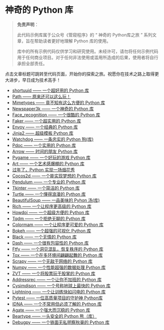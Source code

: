 # 神奇的 Python 库

> **免责声明**：
>
> 此代码示例库属于公众号《管窥程序》的 “ 神奇的 Python库之旅 ” 系列文章，旨在帮助读者更好地理解 Python 库的使用。
>
> 库中的所有示例代码仅供学习和研究使用。未经许可，请勿将任何示例代码用于任何商业项目。对于任何非法使用或滥用所造成的后果，使用者将自行承担全部责任。

点击文章标题可跳转至代码页面，开始你的探索之旅。祝愿你在技术之路上取得更大进步，早日成为技术高手！

- [shortuuid —— 一个超好用的 Python 库](./codes/shortuuid_code/main.py)
- [Path —— 原来还可以这么玩！](./codes/path_code/main.py)
- [Mimetypes —— 竟不知有这么方便的 Python 库](./codes/mimetypes_code/main.py)
- [Newspaper3k —— 一个神奇的 Python 库](./codes/newspaper3k/main.py)
- [Face_recognition —— 一个很酷的 Python 库](./codes/face_recognition/main.py)
- [Faker —— 一个超实用的 Python 库](./codes/faker/main.py)
- [Envoy —— 一个经典的 Python 库](./codes/envoy/main.py)
- [Jinja2 —— 超级模板 Python 库](./codes/jinjia2/main.py)
- [Watchdog —— 一条忠实的 Python 狗(库)](./codes/watchdog/main.py)
- [Pdoc —— 一个实用的 Python 库](./codes/pdoc/main.py)
- [Arrow —— 时间的朋友 Python 库](./codes/arrow/main.py)
- [Pygame —— 一个好玩的游戏 Python 库](./codes/pygame/)
- [Art —— 一个艺术感爆棚的 Python 库](./codes/art/main.py)
- [过年了，Python 实现一场烟花秀](./codes/fireworks/main.py)
- [Cocos2d —— 一个能实现梦想的 Python 库](./codes/cocos2d/main.py)
- [Pendulum —— 一个专业的 Python 库](./codes/pendulum/main.py)
- [Tkinter —— 一个简洁的 Python 库](./codes/tkinter/)
- [Turtle —— 一个懂得浪漫的 Python 库](./codes/turtle/main.py)
- [BeautifulSoup —— 一品美味的 Pyhon 汤(库)](./codes/beautifulsoup/main.py)
- [Rich —— 一个让程序更高级的 Python 库](./codes/rich/main.py)
- [Howdoi —— 一个超级方便的 Python 库](./codes/howdoi/main.sh)
- [Tqdm —— 一个拒绝无聊的 Python 库](./codes/tqdm/main.py)
- [Colormam —— 一个让程序更可爱的 Python 库](./codes/colormam/main.py)
- [Bokeh —— 一个超强的可视化 Python 库](./codes/bokeh/main.py)
- [Black —— 一个无情的 Python 库](./codes/black/)
- [Dash —— 一个很有包容性的 Python 库](./codes/dash/)
- [Ftfy —— 一个洞见混乱，恢复秩序的 Python 库](./codes/ftfy/main.py)
- [Tox —— 一个在多环境间翩翩起舞的 Python 库](./codes/tox/tox.ini)
- [Scrapy —— 一个无敌于网络的 Python 库](./codes/scrapy/)
- [Numpy —— 一个性能超强的数据处理 Python 库](./codes/numpy/main.py)
- [ZVT —— 一个将股票玩于股掌的 Python 库](./codes/zvt/main.py)
- [Addressrec —— 一个让你不加班的 Python 库](./codes/addressrec/)
- [Cysimdjson —— 一个号称地球上最快的 Python 库](./codes/cysimdjson/main.py)
- [Lightning —— 一个让训练快如闪电的 Python 库](./codes/lightning/main.py)
- [Pytest —— 一位高质量项目的守护神 Python库](./codes/pytest/main.py)
- [IDNA —— 一个不常用但必须了解的 Python 库](./codes/idna/main.py)
- [Agate —— 一个强大而沉稳的 Python 库](./codes/agate/main.py)
- [Beartype —— 一头安全的 Python 熊（库）](./codes/beartype/main.py)
- [Debugpy —— 一个铁面无私明察秋毫的 Python 库](./codes/debugpy/)
